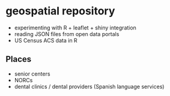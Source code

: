 # geospatial repository
* experimenting with R + leaflet + shiny integration
* reading JSON files from open data portals
* US Census ACS data in R

## Places
* senior centers
* NORCs
* dental clinics / dental providers (Spanish language services)
